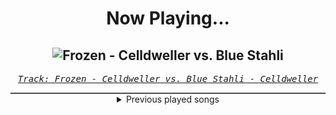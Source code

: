 <div align="center"> 
<h1>Now Playing...</h1>

![Frozen - Celldweller vs. Blue Stahli](https://i.scdn.co/image/ab67616d00001e02c53ff17c3e18dc4680a6b0ef)
--
_<samp><a href="https://open.spotify.com/track/7kZfyhlbMsSk9dUxzoWCQ7">Track: Frozen - Celldweller vs. Blue Stahli - Celldweller</a></samp>_

<div style="border: 1px #4B5054 solid"></div>
<details>
  <summary>
    Previous played songs
  </summary>
  <table>
    <thead>
      <tr>
        <th>
          Artist
        </th>
        <th>
          Song
        </th>
        <th>
          Link
        </th>
      </tr>
    </thead>
    <tbody>
      <tr><td>Celldweller</td><td>Frozen - Celldweller vs. Blue Stahli</td><td><a href="https://open.spotify.com/track/7kZfyhlbMsSk9dUxzoWCQ7">https://open.spotify.com/track/7kZfyhlbMsSk9dUxzoWCQ7</a></td></tr><tr><td>Hyper</td><td>FCKD</td><td><a href="https://open.spotify.com/track/6w9zusNDxi0gmcH6FrHRtE">https://open.spotify.com/track/6w9zusNDxi0gmcH6FrHRtE</a></td></tr><tr><td>Cult To Follow</td><td>10 Seconds from Panic</td><td><a href="https://open.spotify.com/track/4P9wWw9e55Xdo14dJezwNH">https://open.spotify.com/track/4P9wWw9e55Xdo14dJezwNH</a></td></tr><tr><td>Ekoh</td><td>Hole In Your Head</td><td><a href="https://open.spotify.com/track/1VmYPxD8UQRnrLnT4OwPT0">https://open.spotify.com/track/1VmYPxD8UQRnrLnT4OwPT0</a></td></tr><tr><td>Ekoh</td><td>Hole In Your Head</td><td><a href="https://open.spotify.com/track/1VmYPxD8UQRnrLnT4OwPT0">https://open.spotify.com/track/1VmYPxD8UQRnrLnT4OwPT0</a></td></tr><tr><td>Ekoh</td><td>Hole In Your Head</td><td><a href="https://open.spotify.com/track/1VmYPxD8UQRnrLnT4OwPT0">https://open.spotify.com/track/1VmYPxD8UQRnrLnT4OwPT0</a></td></tr><tr><td>Ekoh</td><td>Hole In Your Head</td><td><a href="https://open.spotify.com/track/1VmYPxD8UQRnrLnT4OwPT0">https://open.spotify.com/track/1VmYPxD8UQRnrLnT4OwPT0</a></td></tr><tr><td>Ekoh</td><td>Hole In Your Head</td><td><a href="https://open.spotify.com/track/1VmYPxD8UQRnrLnT4OwPT0">https://open.spotify.com/track/1VmYPxD8UQRnrLnT4OwPT0</a></td></tr><tr><td>Ekoh</td><td>Hole In Your Head</td><td><a href="https://open.spotify.com/track/1VmYPxD8UQRnrLnT4OwPT0">https://open.spotify.com/track/1VmYPxD8UQRnrLnT4OwPT0</a></td></tr><tr><td>Celldweller</td><td>My Disintegration</td><td><a href="https://open.spotify.com/track/3oCfEnZRME0pGNUyzzhkeM">https://open.spotify.com/track/3oCfEnZRME0pGNUyzzhkeM</a></td></tr><tr><td>Remi Gallego</td><td>Distant Memories</td><td><a href="https://open.spotify.com/track/1fvXCBwh2MF8G3iTr5zUme">https://open.spotify.com/track/1fvXCBwh2MF8G3iTr5zUme</a></td></tr><tr><td>Remi Gallego</td><td>The Infected Lands</td><td><a href="https://open.spotify.com/track/3ivYSN5xUt7LNCQRUU8lZW">https://open.spotify.com/track/3ivYSN5xUt7LNCQRUU8lZW</a></td></tr><tr><td>Remi Gallego</td><td>The Great War</td><td><a href="https://open.spotify.com/track/45ArdxpC30SmIwvWtqXj2Y">https://open.spotify.com/track/45ArdxpC30SmIwvWtqXj2Y</a></td></tr><tr><td>Remi Gallego</td><td>Awake in the Dark</td><td><a href="https://open.spotify.com/track/78kGJHeUDorWGgzTc7KiFw">https://open.spotify.com/track/78kGJHeUDorWGgzTc7KiFw</a></td></tr><tr><td>Remi Gallego</td><td>Commander's Theme</td><td><a href="https://open.spotify.com/track/1jn6quenoIwOiuENOPuXrC">https://open.spotify.com/track/1jn6quenoIwOiuENOPuXrC</a></td></tr><tr><td>Ekoh</td><td>Hole In Your Head</td><td><a href="https://open.spotify.com/track/1VmYPxD8UQRnrLnT4OwPT0">https://open.spotify.com/track/1VmYPxD8UQRnrLnT4OwPT0</a></td></tr><tr><td>Ekoh</td><td>Hole In Your Head</td><td><a href="https://open.spotify.com/track/1VmYPxD8UQRnrLnT4OwPT0">https://open.spotify.com/track/1VmYPxD8UQRnrLnT4OwPT0</a></td></tr><tr><td>Spiritbox</td><td>The Void</td><td><a href="https://open.spotify.com/track/2exVVVKvdymCwOFdvmA2bq">https://open.spotify.com/track/2exVVVKvdymCwOFdvmA2bq</a></td></tr><tr><td>Fight The Fade</td><td>Scratching (feat. Daedric)</td><td><a href="https://open.spotify.com/track/222UaDfI2Iwqciv1aqXBHL">https://open.spotify.com/track/222UaDfI2Iwqciv1aqXBHL</a></td></tr><tr><td>Ekoh</td><td>Hole In Your Head</td><td><a href="https://open.spotify.com/track/1VmYPxD8UQRnrLnT4OwPT0">https://open.spotify.com/track/1VmYPxD8UQRnrLnT4OwPT0</a></td></tr>
    </tbody>
  </table>
</details>

</div>
